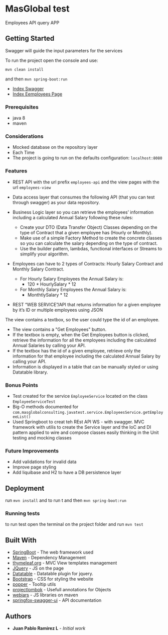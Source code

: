 # MasGlobal test

Employees API query APP

## Getting Started

Swagger will guide the input parameters for the services

To run the project open the console and use:

```mvn clean install```

and then 
```mvn spring-boot:run```

* [Index Swagger](http://localhost:8080/swagger-ui.htm)
* [Index Eemployees Page](http://localhost:8080/employees-view/home)

### Prerequisites

* java 8 
* maven


### Considerations
- Mocked database on the repository layer
- Each Time
- The project is going to run on the defaults configuration: `localhost:8080`

### Features

- REST API with the url prefix `employees-api` and the view pages with the url `employees-view`

- Data access layer that consumes the following API (that you can test through swagger) as your data repository.
- Business Logic layer so you can retrieve the employees’ information including a calculated Annual Salary following these rules:
    - Create your DTO (Data Transfer Object) Classes depending on the type of Contract that a given employee has (Hourly or Monthly).
    - Make use of a simple Factory Method to create the concrete classes so you can calculate the salary depending on the type of contract.
    - Use the builder pattern, lambdas, functional interfaces or Streams to simplify your algorithm.
- Employees can have to 2 types of Contracts: Hourly Salary Contract and Monthly Salary Contract.
    - For Hourly Salary Employees the Annual Salary is:
        - 120 * HourlySalary * 12
    - For Monthly Salary Employees the Annual Salary is:
        - MonthtlySalary * 12
- REST “WEB SERVICE”/API that returns information for a given employee by it’s ID or multiple employees using JSON

The view contains a textbox, so the user could type the id of an employee.
- The view contains a "Get Employees" button.
- If the textbox is empty, when the Get Employees button is clicked, retrieve the information for all the employees including the calculated Annual Salaries by calling your API.
- If the textbox has the id of a given employee, retrieve only the information for that employee including the calculated Annual Salary by calling your API.
- Information is displayed in a table that can be manually styled or using Datatable library.


### Bonus Points
- Test created for the service `EmployeeService` located on the class `EmployeeServiceTest`
- Big-O methods documented for `com.masglobalconsulting.javatest.service.EmployeesService.getEmployeeList()`
- Used Springboot to creat teh REst API WS - with swagger. MVC framework with utilis to create the Service layer
and the IoC and DI  pattern applied to wire and compose classes easily thinking in the Unit testing and mocking classes


### Future Improvements
- Add validations for invalid data
- Improve page styling
- Add liquibase and H2 to have a DB persistence layer

## Deployment

run ```mvn install``` and  to run t 
and then 
```mvn spring-boot:run```

### Running tests

to run test open the terminal on the project folder and run 
``mvn test``

## Built With

* [SpringBoot](https://spring.io/projects/spring-boot/) - The web framework used
* [Maven](https://maven.apache.org/) - Dependency Management
* [thymeleaf.org](https://www.thymeleaf.org/) - MVC View templates management
* [JQuery](https://jquery.com/) - JS on the page
* [Datatable](https://datatables.net/) - Datatable plugin for jquery.
* [Bootstrap](https://getbootstrap.com/) - CSS for styling the website
* [popper](https://popper.js.org/) - Tooltip utils
* [projectlombok](https://projectlombok.org/) - Usefull annotations for Objects
* [webjars](https://www.webjars.org/) - JS libraries on maven
* [springfox-swagger-ui](https://github.com/Netflix/Hystrix) - API documentation



## Authors

* **Juan Pablo Ramirez L** - *Initial work* 

